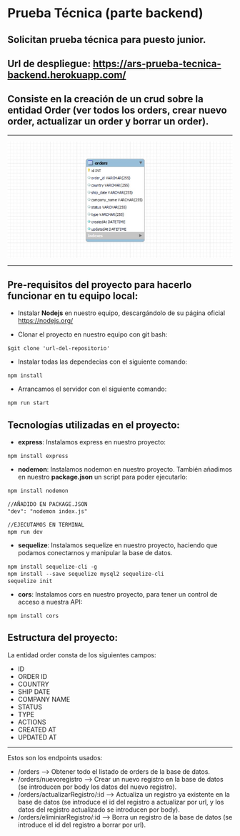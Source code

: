 # Prueba Técnica (parte backend)

## Solicitan prueba técnica para puesto junior.

## Url de despliegue: https://ars-prueba-tecnica-backend.herokuapp.com/

## Consiste en la creación de un crud sobre la entidad Order (ver todos los orders, crear nuevo order, actualizar un order y borrar un order).
***
![TABLA](./screenshots/tabla.jpg)
***

## Pre-requisitos del proyecto para hacerlo funcionar en tu equipo local:

* Instalar **Nodejs** en nuestro equipo, descargándolo de su página oficial
https://nodejs.org/

* Clonar el proyecto en nuestro equipo con git bash:
```
$git clone 'url-del-repositorio'
```

* Instalar todas las dependecias con el siguiente comando:
```
npm install
```

* Arrancamos el servidor con el siguiente comando:
```
npm run start
```


## Tecnologías utilizadas en el proyecto:

* **express**: Instalamos express en nuestro proyecto:
```
npm install express
```
* **nodemon**: Instalamos nodemon en nuestro proyecto. También añadimos en nuestro **package.json** un script para poder ejecutarlo:
```
npm install nodemon
```
```
//AÑADIDO EN PACKAGE.JSON
"dev": "nodemon index.js"
```
```
//EJECUTAMOS EN TERMINAL
npm run dev
```

* **sequelize**: Instalamos sequelize en nuestro proyecto, haciendo que podamos conectarnos y manipular la base de datos.
```
npm install sequelize-cli -g
npm install --save sequelize mysql2 sequelize-cli
sequelize init
```
* **cors**: Instalamos cors en nuestro proyecto, para tener un control de acceso a nuestra API:
```
npm install cors
```

## Estructura del proyecto:

La entidad order consta de los siguientes campos:
* ID
* ORDER ID
* COUNTRY
* SHIP DATE
* COMPANY NAME
* STATUS
* TYPE
* ACTIONS
* CREATED AT
* UPDATED AT
***

Estos son los endpoints usados:
* /orders --> Obtener todo el listado de orders de la base de datos.
* /orders/nuevoregistro --> Crear un nuevo registro en la base de datos (se introducen por body los datos del nuevo registro).
* /orders/actualizarRegistro/:id --> Actualiza un registro ya existente en la base de datos (se introduce el id del registro a actualizar por url, y los datos del registro actualizado se introducen por body).
* /orders/eliminiarRegistro/:id --> Borra un registro de la base de datos (se introduce el id del registro a borrar por url).
